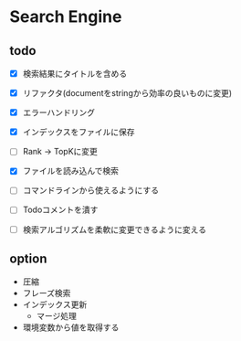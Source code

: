 Search Engine
===


## todo
- [x] 検索結果にタイトルを含める
- [x] リファクタ(documentをstringから効率の良いものに変更)
- [x] エラーハンドリング
- [x] インデックスをファイルに保存  
- [ ] Rank -> TopKに変更
- [x] ファイルを読み込んで検索
- [ ] コマンドラインから使えるようにする
- [ ] Todoコメントを潰す
- [ ] 検索アルゴリズムを柔軟に変更できるように変える


## option
- 圧縮
- フレーズ検索
- インデックス更新
  - マージ処理
- 環境変数から値を取得する